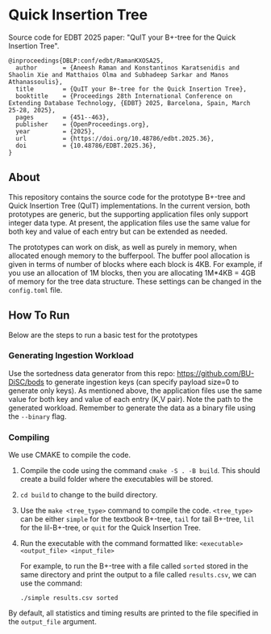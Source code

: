 # Quick Insertion Tree
Source code for EDBT 2025 paper: "QuIT your B+-tree for the Quick Insertion Tree".

```
@inproceedings{DBLP:conf/edbt/RamanKXOSA25,
  author       = {Aneesh Raman and Konstantinos Karatsenidis and Shaolin Xie and Matthaios Olma and Subhadeep Sarkar and Manos Athanassoulis},
  title        = {QuIT your B+-tree for the Quick Insertion Tree},
  booktitle    = {Proceedings 28th International Conference on Extending Database Technology, {EDBT} 2025, Barcelona, Spain, March 25-28, 2025},
  pages        = {451--463},
  publisher    = {OpenProceedings.org},
  year         = {2025},
  url          = {https://doi.org/10.48786/edbt.2025.36},
  doi          = {10.48786/EDBT.2025.36},
}
```

## About
This repository contains the source code for the prototype B+-tree and Quick Insertion Tree (QuIT) implementations. 
In the current version, both prototypes are generic, but the supporting application files only support integer data type. 
At present, the application files use the same value for both key and value of each entry but can be extended as needed. 

The prototypes can work on disk, as well as purely in memory, when allocated enough memory to the bufferpool. 
The buffer pool allocation is given in terms of number of blocks where each block is 4KB. 
For example, if you use an allocation of 1M blocks, then you are allocating 1M*4KB = 4GB of memory for the tree data structure.
These settings can be changed in the `config.toml` file. 

## How To Run
Below are the steps to run a basic test for the prototypes 

### Generating Ingestion Workload
Use the sortedness data generator from this repo: https://github.com/BU-DiSC/bods to generate ingestion keys (can specify payload size=0 to generate only keys).
As mentioned above, the application files use the same value for both key and value of each entry (K,V pair). Note the path to the generated workload. Remember to generate 
the data as a binary file using the `--binary` flag. 

### Compiling
We use CMAKE to compile the code. 
1. Compile the code using the command `cmake -S . -B build`. This should create a build folder where the executables will be stored.
2. `cd build` to change to the build directory.
3. Use the `make <tree_type>` command to compile the code. `<tree_type>` can be either `simple` for the textbook B+-tree, `tail` for tail B+-tree,
   `lil` for the lil-B+-tree, or `quit` for the Quick Insertion Tree.
4. Run the executable with the command formatted like: `<executable> <output_file> <input_file>`
   
   For example, to run the B+-tree with a file called `sorted` stored in the same directory and print the output to a file called `results.csv`, we can use the command:

   `./simple results.csv sorted`

By default, all statistics and timing results are printed to the file specified in the `output_file` argument. 
